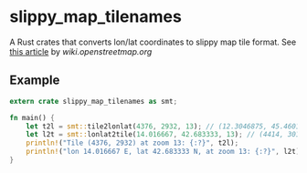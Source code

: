 # slippy_map_tilenames

A Rust crates that converts lon/lat coordinates to slippy map tile format. See [this article](https://wiki.openstreetmap.org/wiki/Slippy_map_tilenames) by *wiki.openstreetmap.org*

## Example

```rust
extern crate slippy_map_tilenames as smt;

fn main() {
    let t2l = smt::tile2lonlat(4376, 2932, 13); // (12.3046875, 45.460130637921)
    let l2t = smt::lonlat2tile(14.016667, 42.683333, 13); // (4414, 3019)    
    println!("Tile (4376, 2932) at zoom 13: {:?}", t2l);
    println!("lon 14.016667 E, lat 42.683333 N, at zoom 13: {:?}", l2t);
}
```
